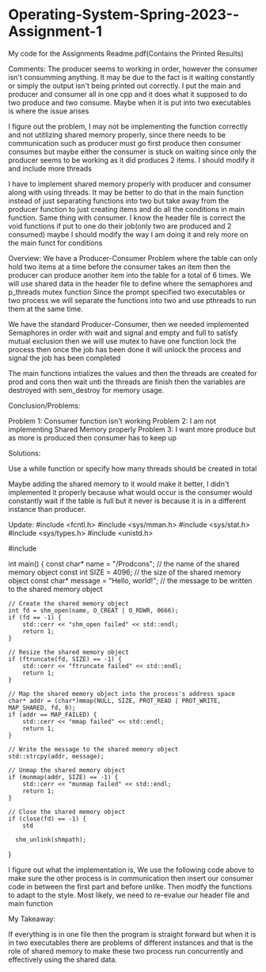 # Operating-System-Spring-2023--Assignment-1
My code for the Assignments
Readme.pdf(Contains the Printed Results)

Comments:
The producer seems to working in order, however the consumer isn't consumming anything. It may be due to the fact is it waiting constantly or simply the output isn't being printed out correctly. 
I put the main and producer and consumer all in one cpp and it does what it supposed to do two produce and two consume. Maybe when it is put into two executables is where the issue arises

I figure out the problem, I may not be implementing the function correctly and not utitlizing shared memory properly, since there needs to be communication such as producer must go first produce then consumer consumes but maybe either the consumer is stuck on waiting since only the producer seems to be working as it did produces 2 items. I should modify it and include more threads

I have to implement shared memory properly with producer and consumer along with using threads. It may be better to do that in the main function instead of just separating functions into two but take away from the producer function to just creating items and do all the conditions in main function. Same thing with consumer. I know the header file is correct the void functions if put to one do their job(only two are produced and 2 consumed) maybe I should modify the way I am doing it and rely more on the main funct for conditions

Overview:
We have a Producer-Consumer Problem where the table can only hold two items at a time before the consumer takes an item then the producer can produce another item into the table for a total of 6 times. We will use shared data in the header file to define where the semaphores and p_threads mutex function
Since the prompt specified two executables or two process we will separate the functions into two and use pthreads to run them at the same time. 

We have the standard Producer-Consumer, then we needed implemented Semaphores in order with wait and signal and empty and full to satisfy mutual exclusion then we will use mutex to have one function lock the process then once the job has been done it will unlock the process and signal the job has been completed

The main functions intializes the values and then the threads are created for prod and cons then wait unti the threads are finish then the variables are destroyed with sem_destroy for memory usage.



Conclusion/Problems:

Problem 1: Consumer function isn't working
Problem 2: I am not implementing Shared Memory properly
Problem 3: I want more produce but as more is produced then consumer has to keep up

Solutions:

Use a while function or specify how many threads should be created in total

Maybe adding the shared memory to it would make it better, I didn't implemented it properly because what would occur is the consumer would constantly wait if the table is full but it never is because it is in a different instance than producer. 

Update:
#include <fcntl.h>
#include <sys/mman.h>
#include <sys/stat.h>
#include <sys/types.h>
#include <unistd.h>

#include <iostream>

int main() {
    const char* name = "/Prodcons"; // the name of the shared memory object
    const int SIZE = 4096; // the size of the shared memory object
    const char* message = "Hello, world!"; // the message to be written to the shared memory object

    // Create the shared memory object
    int fd = shm_open(name, O_CREAT | O_RDWR, 0666);
    if (fd == -1) {
        std::cerr << "shm_open failed" << std::endl;
        return 1;
    }

    // Resize the shared memory object
    if (ftruncate(fd, SIZE) == -1) {
        std::cerr << "ftruncate failed" << std::endl;
        return 1;
    }

    // Map the shared memory object into the process's address space
    char* addr = (char*)mmap(NULL, SIZE, PROT_READ | PROT_WRITE, MAP_SHARED, fd, 0);
    if (addr == MAP_FAILED) {
        std::cerr << "mmap failed" << std::endl;
        return 1;
    }

    // Write the message to the shared memory object
    std::strcpy(addr, message);

    // Unmap the shared memory object
    if (munmap(addr, SIZE) == -1) {
        std::cerr << "munmap failed" << std::endl;
        return 1;
    }

    // Close the shared memory object
    if (close(fd) == -1) {
        std
      
      shm_unlink(shmpath);

}

I figure out what the implementation is, We use the following code above to make sure the other process is in communication then insert our consumer code in between the first part and before unlike. Then modfy the functions to adapt to the style. Most likely, we need to re-evalue our header file and main function

My Takeaway: 

If everything is in one file then the program is straight forward but when it is in two executables there are problems of different instances and that is the role of shared memory to make these two process run concurrently and effectively using the shared data. 
